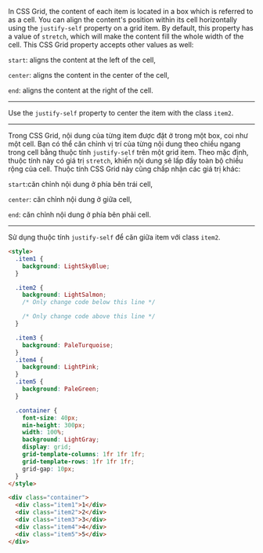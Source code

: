 In CSS Grid, the content of each item is located in a box which is referred to as a cell. You can align the content's position within its cell horizontally using the `justify-self` property on a grid item. By default, this property has a value of `stretch`, which will make the content fill the whole width of the cell. This CSS Grid property accepts other values as well:

`start`: aligns the content at the left of the cell,

`center`: aligns the content in the center of the cell,

`end`: aligns the content at the right of the cell.

---

Use the `justify-self` property to center the item with the class `item2`.

---

Trong CSS Grid, nội dung của từng item được đặt ở trong một box, coi như một cell. Bạn có thể căn chỉnh vị trí của từng nội dung theo chiều ngang trong cell bằng thuộc tính `justify-self` trên một grid item. Theo mặc định, thuộc tính này có giá trị `stretch`, khiến nội dung sẽ lấp đầy toàn bộ chiều rộng của cell. Thuộc tính CSS Grid này cũng chấp nhận các giá trị khác:

`start`:căn chỉnh nội dung ở phía bên trái cell,

`center`: căn chỉnh nội dung ở giữa cell,

`end`: căn chỉnh nội dung ở phía bên phải cell.

---

Sử dụng thuộc tính `justify-self` để căn giữa item với class `item2`.

```html
<style>
  .item1 {
    background: LightSkyBlue;
  }

  .item2 {
    background: LightSalmon;
    /* Only change code below this line */

    /* Only change code above this line */
  }

  .item3 {
    background: PaleTurquoise;
  }
  .item4 {
    background: LightPink;
  }
  .item5 {
    background: PaleGreen;
  }

  .container {
    font-size: 40px;
    min-height: 300px;
    width: 100%;
    background: LightGray;
    display: grid;
    grid-template-columns: 1fr 1fr 1fr;
    grid-template-rows: 1fr 1fr 1fr;
    grid-gap: 10px;
  }
</style>

<div class="container">
  <div class="item1">1</div>
  <div class="item2">2</div>
  <div class="item3">3</div>
  <div class="item4">4</div>
  <div class="item5">5</div>
</div>
```
